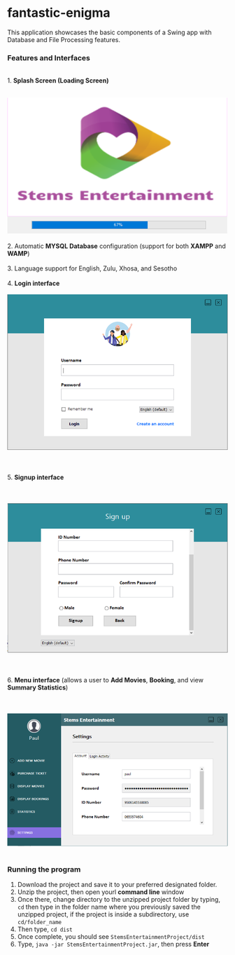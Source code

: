 # fantastic-enigma
This application showcases the basic components of a Swing app with Database and File Processing features.

<h3><b>Features and Interfaces</b></h3>
<br>
 1. <b>Splash Screen (Loading Screen)</b> 
<br><br>

![](snippets/Loading%20Form.PNG)
<br><br>
2. Automatic <b>MYSQL Database</b> configuration (support for both <b>XAMPP</b> and <b>WAMP</b>)       
<br>
3. Language support for English, Zulu, Xhosa, and Sesotho<br>      
4. <b>Login interface</b>
<br></br>
![](snippets/login%20form.PNG)
<br></br><br><br>
5. <b>Signup interface</b>
<br></br><br><br>
![](snippets/signup%20form.PNG)
<br></br><br><br>
6. <b>Menu interface</b> (allows a user to <b>Add Movies</b>, <b>Booking</b>, and view <b>Summary Statistics</b>)
<br></br><br><br>
![](snippets/menu%20form.PNG)
<br></br> 

<h3><b>Running the program</b></h3>

<ol>
  <li> Download the project and save it to your preferred designated folder.</li>
  <li> Unzip the project, then open yourl <b>command line</b> window </li>
  <li> Once there, change directory to the unzipped project folder by typing, <code>cd</code> then type in 
    the folder name where you previously saved the unzipped project, if      
       the project is inside a subdirectory, use <code>cd/folder_name</code></li>
  <li> Then type, <code>cd dist</code></li>
  <li> Once complete, you should see <code>StemsEntertainmentProject/dist</code></li>
  <li> Type, <code>java -jar StemsEntertainmentProject.jar</code>, then press <b>Enter</b>
 

